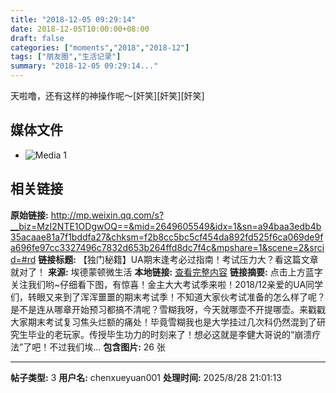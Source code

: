 ```yaml
---
title: "2018-12-05 09:29:14"
date: 2018-12-05T10:00:00+08:00
draft: false
categories: ["moments","2018","2018-12"]
tags: ["朋友圈","生活记录"]
summary: "2018-12-05 09:29:14..."
---
```


天啦噜，还有这样的神操作呢～[奸笑][奸笑][奸笑]

## 媒体文件

- ![Media 1](/Moments/photos/2018-12-05/201812050929140.jpg)

## 相关链接

**原始链接:** http://mp.weixin.qq.com/s?__biz=MzI2NTE1ODgwOQ==&mid=2649605549&idx=1&sn=a94baa3edb4b35acaae81a7f1bddfa27&chksm=f2b8cc5bc5cf454da892fd525f6ca069de9fa696fe97cc3327496c7832d653b264ffd8dc7f4c&mpshare=1&scene=2&srcid=#rd
**链接标题:** 【独门秘籍】UA期末逢考必过指南！考试压力大？看这篇文章就对了！
**来源:** 埃德蒙顿微生活
**本地链接:** [查看完整内容](/link_content/2018/12/2018-12-05/link_content/)
**链接摘要:** 点击上方蓝字关注我们哟~仔细看下图，有惊喜！金主大大考试季来啦！2018/12亲爱的UA同学们，转眼又来到了浑浑噩噩的期末考试季！不知道大家伙考试准备的怎么样了呢？是不是连从哪章开始预习都搞不清呢？雪糊我呀，今天就哪壶不开提哪壶。来戳戳大家期末考试复习焦头烂额的痛处！毕竟雪糊我也是大学挂过几次科仍然混到了研究生毕业的老玩家。传授毕生功力的时刻来了！想必这就是李健大哥说的“崩溃疗法”了吧！不过我们埃...
**包含图片:** 26 张

---

**帖子类型:** 3
**用户名:** chenxueyuan001
**处理时间:** 2025/8/28 21:01:13